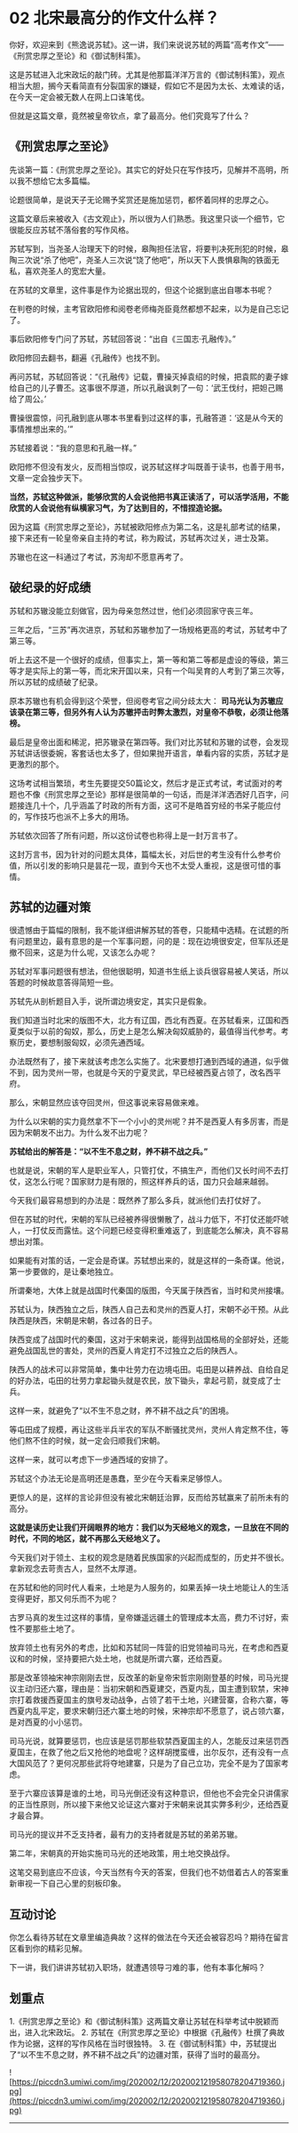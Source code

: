 # 02 北宋最高分的作文什么样？

你好，欢迎来到《熊逸说苏轼》。这一讲，我们来说说苏轼的两篇“高考作文”——《刑赏忠厚之至论》和《御试制科策》。

这是苏轼进入北宋政坛的敲门砖。尤其是他那篇洋洋万言的《御试制科策》，观点相当大胆，搁今天看简直有分裂国家的嫌疑，假如它不是因为太长、太难读的话，在今天一定会被无数人在网上口诛笔伐。

但就是这篇文章，竟然被皇帝钦点，拿了最高分。他们究竟写了什么？

## 《刑赏忠厚之至论》

先谈第一篇：《刑赏忠厚之至论》。其实它的好处只在写作技巧，见解并不高明，所以我不想给它太多篇幅。

论题很简单，是说天子无论赐予奖赏还是施加惩罚，都怀着同样的忠厚之心。

这篇文章后来被收入《古文观止》，所以很为人们熟悉。我这里只谈一个细节，它很能反应苏轼不落俗套的写作风格。

苏轼写到，当尧圣人治理天下的时候，皋陶担任法官，将要判决死刑犯的时候，皋陶三次说“杀了他吧”，尧圣人三次说“饶了他吧”，所以天下人畏惧皋陶的铁面无私，喜欢尧圣人的宽宏大量。

在苏轼的文章里，这件事是作为论据出现的，但这个论据到底出自哪本书呢？

在判卷的时候，主考官欧阳修和阅卷老师梅尧臣竟然都想不起来，以为是自己忘记了。

事后欧阳修专门问了苏轼，苏轼回答说：“出自《三国志·孔融传》。”

欧阳修回去翻书，翻遍《孔融传》也找不到。

再问苏轼，苏轼回答说：“《孔融传》记载，曹操灭掉袁绍的时候，把袁熙的妻子嫁给自己的儿子曹丕。这事很不厚道，所以孔融讽刺了一句：‘武王伐纣，把妲己赐给了周公。’

曹操很震惊，问孔融到底从哪本书里看到过这样的事，孔融答道：‘这是从今天的事情推想出来的。’”

苏轼接着说：“我的意思和孔融一样。”

欧阳修不但没有发火，反而相当惊叹，说苏轼这样才叫既善于读书，也善于用书，文章一定会独步天下。

 **当然，苏轼这种做派，能够欣赏的人会说他把书真正读活了，可以活学活用，不能欣赏的人会说他有纵横家习气，为了达到目的，不惜捏造论据。**

因为这篇《刑赏忠厚之至论》，苏轼被欧阳修点为第二名，这是礼部考试的结果，接下来还有一轮皇帝亲自主持的考试，称为殿试，苏轼再次过关，进士及第。

苏辙也在这一科通过了考试，苏洵却不愿意再考了。

## 破纪录的好成绩

苏轼和苏辙没能立刻做官，因为母亲忽然过世，他们必须回家守丧三年。

三年之后，“三苏”再次进京，苏轼和苏辙参加了一场规格更高的考试，苏轼考中了第三等。

听上去这不是一个很好的成绩，但事实上，第一等和第二等都是虚设的等级，第三等才是实际上的第一等，而北宋开国以来，只有一个叫吴育的人考到了第三次等，所以苏轼的成绩破了纪录。

原本苏辙也有机会得到这个荣誉，但阅卷考官之间分歧太大： **司马光认为苏辙应该录在第三等，但另外有人认为苏辙抨击时弊太激烈，对皇帝不恭敬，必须让他落榜。**

最后是皇帝出面和稀泥，把苏辙录在第四等。我们对比苏轼和苏辙的试卷，会发现苏轼讲话很委婉，客套话也太多了，但如果抛开语言，单看内容的实质，苏轼才是更激烈的那个。

这场考试相当繁琐，考生先要提交50篇论文，然后才是正式考试，考试面对的考题也不像《刑赏忠厚之至论》那样是很简单的一句话，而是洋洋洒洒好几百字，问题接连几十个，几乎涵盖了时政的所有方面，这可不是皓首穷经的书呆子能应付的，写作技巧也派不上多大的用场。

苏轼依次回答了所有问题，所以这份试卷也称得上是一封万言书了。

这封万言书，因为针对的问题太具体，篇幅太长，对后世的考生没有什么参考价值，所以引发的影响只是昙花一现，直到今天也不太受人重视，这是很可惜的事情。

## 苏轼的边疆对策

很遗憾由于篇幅的限制，我不能详细讲解苏轼的答卷，只能精中选精。在试题的所有问题里边，最有意思的是一个军事问题，问的是：现在边境很安定，但军队还是撤不回来，这是为什么呢，又该怎么办呢？

苏轼对军事问题很有想法，但他很聪明，知道书生纸上谈兵很容易被人笑话，所以答题的时候故意答得简短一些。

苏轼先从剖析题目入手，说所谓边境安定，其实只是假象。

我们知道当时北宋的版图不大，北方有辽国，西北有西夏。在苏轼看来，辽国和西夏类似于以前的匈奴，那么，历史上是怎么解决匈奴威胁的，最值得当代参考。考察历史，要想制服匈奴，必须先通西域。

办法既然有了，接下来就该考虑怎么实施了。北宋要想打通到西域的通道，似乎做不到，因为灵州一带，也就是今天的宁夏灵武，早已经被西夏占领了，改名西平府。

那么，宋朝显然应该夺回灵州，但这事说来容易做来难。

为什么以宋朝的实力竟然拿不下一个小小的灵州呢？并不是西夏人有多厉害，而是因为宋朝发不出力。为什么发不出力呢？

 **苏轼给出的解答是：“以不生不息之财，养不耕不战之兵。”**

也就是说，宋朝的军人是职业军人，只管打仗，不搞生产，而他们又长时间不去打仗，这怎么行呢？国家财力是有限的，照这样养兵的话，国力只会越来越弱。

今天我们最容易想到的办法是：既然养了那么多兵，就派他们去打仗好了。

但在苏轼的时代，宋朝的军队已经被养得很懒散了，战斗力低下，不打仗还能吓唬人，一打仗反而露怯。这个问题已经变得积重难返了，到底能怎么解决，真不容易想出对策。

如果能有对策的话，一定会是奇谋。苏轼想出来的，就是这样的一条奇谋。他说，第一步要做的，是让秦地独立。

所谓秦地，大体上就是战国时代秦国的版图，今天属于陕西省，当时和灵州接壤。

苏轼认为，陕西独立之后，陕西人自己去和灵州的西夏人打，宋朝不必干预。从此陕西是陕西，宋朝是宋朝，各过各的日子。

陕西变成了战国时代的秦国，这对于宋朝来说，能得到战国格局的全部好处，还能避免战国乱世的害处，灵州的西夏人肯定打不过独立之后的陕西人。

陕西人的战术可以非常简单，集中壮劳力在边境屯田。屯田是以耕养战、自给自足的好办法，屯田的壮劳力拿起锄头就是农民，放下锄头，拿起弓箭，就变成了士兵。

这样一来，就避免了“以不生不息之财，养不耕不战之兵”的困境。

等屯田成了规模，再让这些半兵半农的军队不断骚扰灵州，灵州人肯定熬不住，等他们熬不住的时候，就一定会归顺我们宋朝。

这样一来，就可以考虑下一步通西域的安排了。

苏轼这个办法无论是高明还是愚蠢，至少在今天看来足够惊人。

更惊人的是，这样的言论非但没有被北宋朝廷治罪，反而给苏轼赢来了前所未有的高分。

 **这就是读历史让我们开阔眼界的地方：我们以为天经地义的观念，一旦放在不同的时代，不同的地区，就不再那么天经地义了。**

今天我们对于领土、主权的观念是随着民族国家的兴起而成型的，历史并不很长。拿新观念去苛责古人，显然不太厚道。

在苏轼和他的同时代人看来，土地是为人服务的，如果丢掉一块土地能让人的生活变得更好，那又何乐而不为呢？

古罗马真的发生过这样的事情，皇帝嫌遥远疆土的管理成本太高，费力不讨好，索性不要那些土地了。

放弃领土也有另外的考虑，比如和苏轼同一阵营的旧党领袖司马光，在考虑和西夏议和的时候，坚持要把六处土地，也就是所谓六寨，还给西夏。

那是改革领袖宋神宗刚刚去世，反改革的新皇帝宋哲宗刚刚登基的时候，司马光提议主动归还六寨，理由是：当初宋朝和西夏建交，西夏内乱，国主遭到软禁，宋神宗打着救援西夏国主的旗号发动战争，占领了若干土地，兴建营寨，合称六寨，等西夏内乱平定，要求宋朝归还六寨土地的时候，宋神宗却不愿意了，说占领六寨，是对西夏的小小惩罚。

司马光说，就算要惩罚，也应该是惩罚那些软禁西夏国主的人，怎能反过来惩罚西夏国主，在救了他之后又抢他的地盘呢？这样胡搅蛮缠，出尔反尔，还有没有一点大国风范了？更何况那些武将夺地建寨，只是为了自己立功，完全不是为了国家考虑。

至于六寨应该算是谁的土地，司马光倒还没有这种意识，但他也不会完全只讲儒家的正当性原则，所以接下来他又论证这六寨对于宋朝来说其实弊多利少，还给西夏才最合算。

司马光的提议并不乏支持者，最有力的支持者就是苏轼的弟弟苏辙。

第二年，宋朝真的开始实施司马光的还地政策，用土地交换战俘。

这笔交易到底应不应该，今天当然有今天的答案，但我们也不妨借着古人的答案重新审视一下自己心里的刻板印象。

## 互动讨论

你怎么看待苏轼在文章里编造典故？这样的做法在今天还会被容忍吗？期待在留言区看到你的精彩见解。

下一讲，我们讲讲苏轼初入职场，就遭遇领导刁难的事，他有本事化解吗？

## 划重点

1.《刑赏忠厚之至论》和《御试制科策》这两篇文章让苏轼在科举考试中脱颖而出，进入北宋政坛。
2. 苏轼在《刑赏忠厚之至论》中根据《孔融传》杜撰了典故作为论据，这样的写作风格在当时很独特。
3. 在《御试制科策》中，苏轼提出了“以不生不息之财，养不耕不战之兵”的边疆对策，获得了当时的最高分。

![https://piccdn3.umiwi.com/img/202002/12/202002121958078204719360.jpg](https://piccdn3.umiwi.com/img/202002/12/202002121958078204719360.jpg)

---
